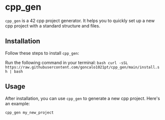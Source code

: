 # cpp_gen

`cpp_gen` is a 42 cpp project generator. It helps you to quickly set up a new cpp project with a standard structure and files.

## Installation

Follow these steps to install `cpp_gen`:

Run the following command in your terminal:
    ```bash
    curl -sSL https://raw.githubusercontent.com/goncalo1021pt/cpp_gen/main/install.sh | bash
    ```

## Usage

After installation, you can use `cpp_gen` to generate a new cpp project. Here's an example:

```bash
cpp_gen my_new_project